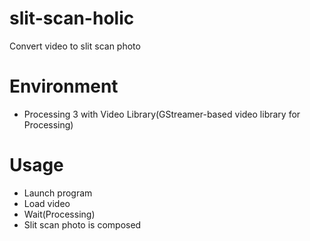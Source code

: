 # slit-scan-holic
Convert video to slit scan photo

# Environment
- Processing 3 with Video Library(GStreamer-based video library for Processing)


# Usage
- Launch program
- Load video
- Wait(Processing)
- Slit scan photo is composed

